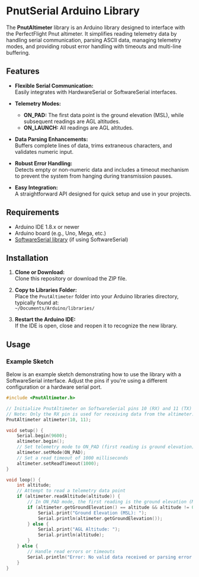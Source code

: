 # PnutSerial Arduino Library

The **PnutAltimeter** library is an Arduino library designed to interface with the PerfectFlight Pnut altimeter. It simplifies reading telemetry data by handling serial communication, parsing ASCII data, managing telemetry modes, and providing robust error handling with timeouts and multi-line buffering.

## Features

- **Flexible Serial Communication:**  
  Easily integrates with HardwareSerial or SoftwareSerial interfaces.

- **Telemetry Modes:**  
  - **ON_PAD:** The first data point is the ground elevation (MSL), while subsequent readings are AGL altitudes.
  - **ON_LAUNCH:** All readings are AGL altitudes.

- **Data Parsing Enhancements:**  
  Buffers complete lines of data, trims extraneous characters, and validates numeric input.

- **Robust Error Handling:**  
  Detects empty or non-numeric data and includes a timeout mechanism to prevent the system from hanging during transmission pauses.

- **Easy Integration:**  
  A straightforward API designed for quick setup and use in your projects.

## Requirements

- Arduino IDE 1.8.x or newer
- Arduino board (e.g., Uno, Mega, etc.)
- [SoftwareSerial library](https://www.arduino.cc/en/Reference/SoftwareSerial) (if using SoftwareSerial)

## Installation

1. **Clone or Download:**  
   Clone this repository or download the ZIP file.

2. **Copy to Libraries Folder:**  
   Place the `PnutAltimeter` folder into your Arduino libraries directory, typically found at:  
   `~/Documents/Arduino/libraries/`

3. **Restart the Arduino IDE:**  
   If the IDE is open, close and reopen it to recognize the new library.

## Usage

### Example Sketch

Below is an example sketch demonstrating how to use the library with a SoftwareSerial interface. Adjust the pins if you're using a different configuration or a hardware serial port.

```cpp
#include <PnutAltimeter.h>

// Initialize PnutAltimeter on SoftwareSerial pins 10 (RX) and 11 (TX)
// Note: Only the RX pin is used for receiving data from the altimeter.
PnutAltimeter altimeter(10, 11);

void setup() {
    Serial.begin(9600);
    altimeter.begin();
    // Set telemetry mode to ON_PAD (first reading is ground elevation)
    altimeter.setMode(ON_PAD);
    // Set a read timeout of 1000 milliseconds
    altimeter.setReadTimeout(1000);
}

void loop() {
    int altitude;
    // Attempt to read a telemetry data point
    if (altimeter.readAltitude(altitude)) {
        // In ON_PAD mode, the first reading is the ground elevation (MSL)
        if (altimeter.getGroundElevation() == altitude && altitude != 0) {
            Serial.print("Ground Elevation (MSL): ");
            Serial.println(altimeter.getGroundElevation());
        } else {
            Serial.print("AGL Altitude: ");
            Serial.println(altitude);
        }
    } else {
        // Handle read errors or timeouts
        Serial.println("Error: No valid data received or parsing error.");
    }
}
